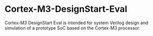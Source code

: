 # Cortex-M3-DesignStart-Eval
Cortex-M3 DesignStart Eval is intended for system Verilog design and simulation of a prototype SoC based on the Cortex-M3 processor.
